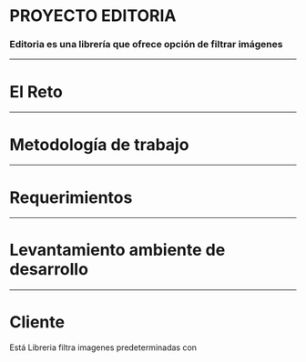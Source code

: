 # PROYECTO EDITORIA
### Editoria es una librería que ofrece opción de filtrar imágenes

***

# El Reto

***

# Metodología de trabajo

***

# Requerimientos 

***

# Levantamiento ambiente de desarrollo

***

# Cliente


Está Libreria filtra imagenes predeterminadas con 


